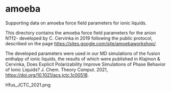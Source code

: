 # amoeba
Supporting data on amoeba force field parameters for ionic liquids.

This directory contains the amoeba force field parameters for the anion NTf2-
developed by C. Cervinka in 2019 following the public protocol, described on
the page https://sites.google.com/site/amoebaworkshop/.

The developed parameters were used in our MD simulations of the fusion enthalpy
of ionic liquids, the results of which were published in Klajmon & Cervinka,
Does Explicit Polarizability Improve Simulations of Phase Behavior of Ionic
Liquids? J. Chem. Theory Comput. 2021, https://doi.org/10.1021/acs.jctc.1c00518.

Hfus_JCTC_2021.png
